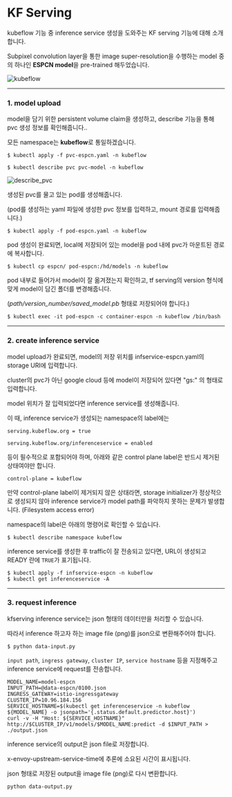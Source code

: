 # KF Serving

kubeflow 기능 중 inference service 생성을 도와주는 KF serving 기능에 대해 소개합니다.

Subpixel convolution layer을 통한 image super-resolution을 수행하는 model 중의 하나인 **ESPCN model**을 pre-trained 해두었습니다.

![kubeflow](https://www.kubeflow.org/docs/components/serving/kfserving.png)

---


### 1. model upload

model을 담기 위한 persistent volume claim을 생성하고, describe 기능을 통해 pvc 생성 정보를 확인해줍니다..

모든 namespace는 **kubeflow**로 통일하겠습니다.

~~~
$ kubectl apply -f pvc-espcn.yaml -n kubeflow

$ kubectl describe pvc pvc-model -n kubeflow
~~~

![describe_pvc](https://github.com/rauleun/Kubeflow/blob/master/kfserving/data/README_images/describe-pvc.GIF)

생성된 pvc를 물고 있는 pod를 생성해줍니다. 

(pod를 생성하는 yaml 파일에 생성한 pvc 정보를 입력하고, mount 경로를 입력해줍니다.)

~~~
$ kubectl apply -f pod-espcn.yaml -n kubeflow
~~~

pod 생성이 완료되면, local에 저장되어 있는 model을 pod 내에 pvc가 마운트된 경로에 복사합니다.

~~~
$ kubectl cp espcn/ pod-espcn:/hd/models -n kubeflow 
~~~

pod 내부로 들어가서 model이 잘 옮겨졌는지 확인하고, tf serving의 version 형식에 맞게 model이 담긴 폴더를 변경해줍니다.

(*path/version_number/saved_model.pb* 형태로 저장되어야 합니다.)

~~~
$ kubectl exec -it pod-espcn -c container-espcn -n kubeflow /bin/bash
~~~

---

### 2. create inference service

model upload가 완료되면, model의 저장 위치를 infservice-espcn.yaml의 storage URI에 입력합니다.

cluster의 pvc가 아닌 google cloud 등에 model이 저장되어 있다면 "gs:" 의 형태로 입력합니다. 

model 위치가 잘 입력되었다면 inference service를 생성해줍니다.

이 때, inference service가 생성되는 namespace의 label에는 

`serving.kubeflow.org = true`

`serving.kubeflow.org/inferenceservice = enabled`
 
등이 필수적으로 포함되어야 하며, 아래와 같은 control plane label은 반드시 제거된 상태여야만 합니다.

`control-plane = kubeflow`

만약 control-plane label이 제거되지 않은 상태라면, storage initializer가 정상적으로 생성되지 않아 inference service가 model path를 파악하지 못하는 문제가 발생합니다. (Filesystem access error)

namespace의 label은 아래의 명령어로 확인할 수 있습니다.

~~~
$ kubectl describe namespace kubeflow
~~~

inference service를 생성한 후 traffic이 잘 전송되고 있다면, URL이 생성되고 READY 란에 `TRUE`가 표기됩니다.

~~~
$ kubectl apply -f infservice-espcn -n kubeflow
$ kubectl get inferenceservice -A
~~~

---

### 3. request inference

kfserving inference service는 json 형태의 데이터만을 처리할 수 있습니다.

따라서 inference 하고자 하는 image file (png)를 json으로 변환해주어야 합니다.

```
$ python data-input.py
```

`input path`, `ingress gateway`, `cluster IP`, `service hostname` 등을 지정해주고 inference service에 request를 전송합니다.

```
MODEL_NAME=model-espcn
INPUT_PATH=@data-espcn/0100.json
INGRESS_GATEWAY=istio-ingressgateway
CLUSTER_IP=10.96.184.156
SERVICE_HOSTNAME=$(kubectl get inferenceservice -n kubeflow ${MODEL_NAME} -o jsonpath='{.status.default.predictor.host}')
curl -v -H "Host: ${SERVICE_HOSTNAME}" http://$CLUSTER_IP/v1/models/$MODEL_NAME:predict -d $INPUT_PATH > ./output.json
```

inference service의 output은 json file로 저장합니다.

x-envoy-upstream-service-time에 추론에 소요된 시간이 표시됩니다.

json 형태로 저장된 output을 image file (png)로 다시 변환합니다.

```
python data-output.py
```



